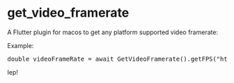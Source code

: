# get_video_framerate

A Flutter plugin for macos to get any platform supported video framerate:

Example:

<pre>double videoFrameRate = await GetVideoFramerate().getFPS("https://download.blender.org/peach/bigbuckbunny_movies/BigBuckBunny_320x180.mp4") ?? -1.0;</pre>

Iep!
